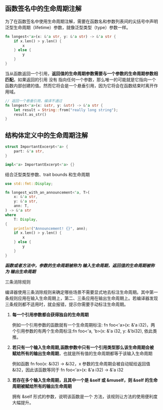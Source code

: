 ## 函数签名中的生命周期注解

为了在函数签名中使用生命周期注解，需要在函数名和参数列表间的尖括号中声明泛型生命周期（lifetime）参数，就像泛型类型（type）参数一样。

```rust
fn longest<'a>(x: &'a str, y: &'a str) -> &'a str {
    if x.len() > y.len() {
        x
    } else {
        y
    }
}
```

当从函数返回一个引用，**返回值的生命周期参数需要与一个参数的生命周期参数相匹配**。如果返回的引用 没有 指向任何一个参数，那么唯一的可能就是它指向一个函数内部创建的值。然而它将会是一个悬垂引用，因为它将会在函数结束时离开作用域。

```rust
// 返回一个悬垂引用，编译不通过
fn longest<'a>(x: &str, y: &str) -> &'a str {
    let result = String::from("really long string");
    result.as_str()
}
```

## 结构体定义中的生命周期注解

```rust
struct ImportantExcerpt<'a> {
    part: &'a str,
}

impl<'a> ImportantExcerpt<'a> {}
```

结合泛型类型参数、trait bounds 和生命周期

```rust
use std::fmt::Display;

fn longest_with_an_announcement<'a, T>(
    x: &'a str,
    y: &'a str,
    ann: T,
) -> &'a str
where
    T: Display,
{
    println!("Announcement! {}", ann);
    if x.len() > y.len() {
        x
    } else {
        y
    }
}
```


***函数或者方法中，参数的生命周期被称为 输入生命周期，返回值的生命周期被称为 输出生命周期***

三条消除规则

编译器使用三条消除规则来确定哪些场景不需要显式地去标注生命周期。其中第一条规则应用在输入生命周期上，第二、三条应用在输出生命周期上。若编译器发现三条规则都不适用时，就会报错，提示你需要手动标注生命周期。

1. **每一个引用参数都会获得独自的生命周期**

    例如一个引用参数的函数就有一个生命周期标注: fn foo<'a>(x: &'a i32)，两个引用参数的有两个生命周标注:fn foo<'a, 'b>(x: &'a i32, y: &'bi32), 依此类推。

2. **若只有一个输入生命周期,函数参数中只有一个引用类型那么该生命周期会被赋给所有的输出生命周期**，也就是所有值的生命周期都等于该输入生命周期

    例如函数 fn foo(x: &i32) -> &i32，x 参数的生命周期会被自动赋给返回值 &i32，因此该函数等同于 fn foo<'a>(x: &'a i32) -> &'a i32

3. **若存在多个输入生命周期，且其中一个是 &self 或 &muself，则 &self 的生命周期被赋给所有的输出生命周期**

    拥有 &self 形式的参数，说明该函数是一个 方法，该规则让方法的使用便利度大幅提升。
